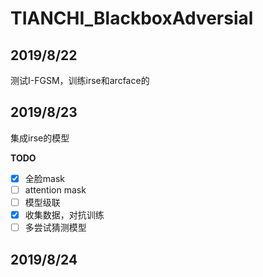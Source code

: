 # TIANCHI_BlackboxAdversial




## 2019/8/22
测试I-FGSM，训练irse和arcface的

## 2019/8/23
集成irse的模型

**TODO**
- [x] 全脸mask
- [ ] attention mask
- [ ] 模型级联
- [x] 收集数据，对抗训练
- [ ] 多尝试猜测模型

## 2019/8/24
